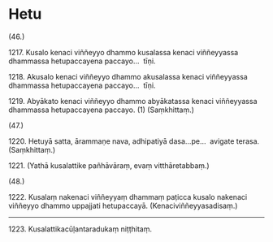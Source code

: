 

# Hetu






(46.)

1217\. Kusalo kenaci viññeyyo dhammo kusalassa kenaci viññeyyassa dhammassa hetupaccayena paccayo…  tīṇi.

1218\. Akusalo kenaci viññeyyo dhammo akusalassa kenaci viññeyyassa dhammassa hetupaccayena paccayo…  tīṇi.

1219\. Abyākato kenaci viññeyyo dhammo abyākatassa kenaci viññeyyassa dhammassa hetupaccayena paccayo. (1) (Saṃkhittaṃ.)

(47.)

1220\. Hetuyā satta, ārammaṇe nava, adhipatiyā dasa…pe…  avigate terasa. (Saṃkhittaṃ.)

1221\. (Yathā kusalattike pañhāvāraṃ, evaṃ vitthāretabbaṃ.)

(48.)

1222\. Kusalaṃ nakenaci viññeyyaṃ dhammaṃ paṭicca kusalo nakenaci viññeyyo dhammo uppajjati hetupaccayā. (Kenaciviññeyyasadisaṃ.)

---

1223\. Kusalattikacūḷantaradukaṃ niṭṭhitaṃ.





